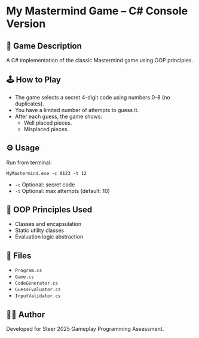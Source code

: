 # My Mastermind Game – C# Console Version

## 🧠 Game Description
A C# implementation of the classic Mastermind game using OOP principles.

## 🕹️ How to Play
- The game selects a secret 4-digit code using numbers 0-8 (no duplicates).
- You have a limited number of attempts to guess it.
- After each guess, the game shows:
  - Well placed pieces.
  - Misplaced pieces.

## ⚙️ Usage
Run from terminal:
```
MyMastermind.exe -c 0123 -t 12
```

- `-c` Optional: secret code
- `-t` Optional: max attempts (default: 10)

## 🧱 OOP Principles Used
- Classes and encapsulation
- Static utility classes
- Evaluation logic abstraction

## 📁 Files
- `Program.cs`
- `Game.cs`
- `CodeGenerator.cs`
- `GuessEvaluator.cs`
- `InputValidator.cs`

## 👩‍💻 Author
Developed for Steer 2025 Gameplay Programming Assessment.